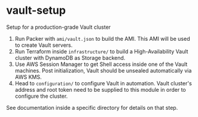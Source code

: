 # vault-setup
Setup for a production-grade Vault cluster

1. Run Packer with `ami/vault.json` to build the AMI. This AMI will be used to create Vault servers.
2. Run Terraform inside `infrastructure/` to build a High-Availability Vault cluster with DynamoDB as Storage backend.
3. Use AWS Session Manager to get Shell access inside one of the Vault machines. Post initialization, Vault should be unsealed automatically via AWS KMS.
4. Head to `configuration/` to configure Vault in automation. Vault cluster's address and root token need to be supplied to this module in order to configure the cluster.

See documentation inside a specific directory for details on that step.